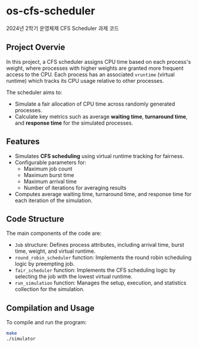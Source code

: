 # os-cfs-scheduler

2024년 2학기 운영체제 CFS Scheduler 과제 코드

## Project Overvie

In this project, a CFS scheduler assigns CPU time based on each process's weight, where processes with higher weights are granted more frequent access to the CPU. Each process has an associated `vruntime` (virtual runtime) which tracks its CPU usage relative to other processes.

The scheduler aims to:

- Simulate a fair allocation of CPU time across randomly generated processes.
- Calculate key metrics such as average **waiting time**, **turnaround time**, and **response time** for the simulated processes.

## Features

- Simulates **CFS scheduling** using virtual runtime tracking for fairness.
- Configurable parameters for:
  - Maximum job count
  - Maximum burst time
  - Maximum arrival time
  - Number of iterations for averaging results
- Computes average waiting time, turnaround time, and response time for each iteration of the simulation.

## Code Structure

The main components of the code are:

- `Job` structure: Defines process attributes, including arrival time, burst time, weight, and virtual runtime.
- `round_robin_scheduler` function: Implements the round robin scheduling logic by preempting job.
- `fair_scheduler` function: Implements the CFS scheduling logic by selecting the job with the lowest virtual runtime.
- `run_simulation` function: Manages the setup, execution, and statistics collection for the simulation.

## Compilation and Usage

To compile and run the program:

```bash
make
./simulator
```
